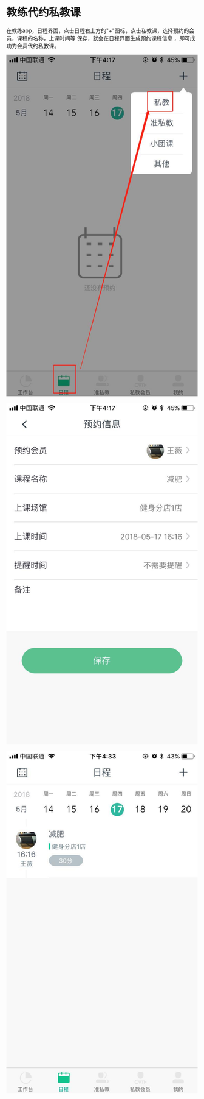 # 教练代约私教课

 在教练app，日程界面，点击日程右上方的"+"图标，点击私教课，选择预约的会员，课程的名称，上课时间等 保存，就会在日程界面生成预约课程信息 ，即可成功为会员代约私教课。

![](../.gitbook/assets/1%20%2811%29.jpg)

![](../.gitbook/assets/2%20%2811%29.jpg)

![](../.gitbook/assets/3%20%288%29.jpg)


